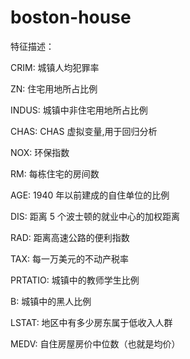 # boston-house


特征描述：

CRIM: 城镇人均犯罪率

ZN: 住宅用地所占比例

INDUS: 城镇中非住宅用地所占比例

CHAS: CHAS 虚拟变量,用于回归分析

NOX: 环保指数

RM: 每栋住宅的房间数

AGE: 1940 年以前建成的自住单位的比例

DIS: 距离 5 个波士顿的就业中心的加权距离

RAD: 距离高速公路的便利指数

TAX: 每一万美元的不动产税率

PRTATIO: 城镇中的教师学生比例

B: 城镇中的黑人比例

LSTAT: 地区中有多少房东属于低收入人群

MEDV: 自住房屋房价中位数（也就是均价）
